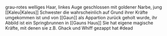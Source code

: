 grau-rotes welliges Haar, linkes Auge geschlossen mit goldener Narbe, jung
[[Kaleu|Kaleus]] Schwester die wahrscheinlich auf Grund ihrer Kräfte umgekommen ist und von [[Gaun]] als Appartion zurück geholt wurde, ihr Abbild ist ein Springbrunnen in [[Gauns Haus]]
Sie hat eigene magische Kräfte, mit denen sie z.B. Ghack und Whiff gezappt hat
#dead 